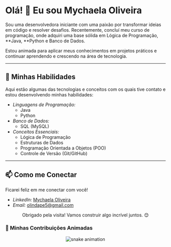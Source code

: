 # Olá! 👋 Eu sou Mychaela Oliveira

Sou uma desenvolvedora iniciante com uma paixão por transformar ideias em código e resolver desafios. Recentemente, concluí meu curso de programação, onde adquiri uma base sólida em Lógica de Programação, **Java, **Python e Banco de Dados.

Estou animada para aplicar meus conhecimentos em projetos práticos e continuar aprendendo e crescendo na área de tecnologia.

---

## 🚀 Minhas Habilidades

Aqui estão algumas das tecnologias e conceitos com os quais tive contato e estou desenvolvendo minhas habilidades:

* *Linguagens de Programação:*
    * Java
    * Python
* *Banco de Dados:*
    * SQL (MySQL)
* *Conceitos Essenciais:*
    * Lógica de Programação
    * Estruturas de Dados
    * Programação Orientada a Objetos (POO)
    * Controle de Versão (Git/GitHub)

---

## 📫 Como me Conectar

Ficarei feliz em me conectar com você!

* *LinkedIn:* [Mychaela Oliveira](https://www.linkedin.com/in/mychaela-oliveira-635500195/)
* *Email:* [olindape5@gmail.com](mailto:olindape5@gmail.com)


<p align="center">
  Obrigado pela visita! Vamos construir algo incrível juntos. 😊
</p>

### 🐍 Minhas Contribuições Animadas

<p align="center">
  <img src="https://raw.githubusercontent.com/mycaolives/mycaolives/output/dist/github-contribution-grid-snake.svg" alt="snake animation">
</p>
